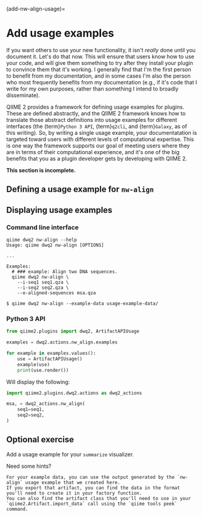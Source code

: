 (add-nw-align-usage)=
# Add usage examples

If you want others to use your new functionality, it isn't *really* done until you document it.
Let's do that now.
This will ensure that users know how to use your code, and will give them something to try after they install your plugin to convince them that it's working.
I generally find that I'm the first person to benefit from my documentation, and in some cases I'm also the person who most frequently benefits from my documentation (e.g., if it's code that I write for my own purposes, rather than something I intend to broadly disseminate).

QIIME 2 provides a framework for defining usage examples for plugins.
These are defined abstractly, and the QIIME 2 framework knows how to translate those abstract definitions into usage examples for different interfaces (the {term}`Python 3 API`, {term}`q2cli`, and {term}`Galaxy`, as of this writing).
So, by writing a single usage example, your documentatation is targeted toward users with different levels of computational expertise.
This is one way the framework supports our goal of meeting users where they are in terms of their computational experience, and it's one of the big benefits that you as a plugin developer gets by developing with QIIME 2.

**This section is incomplete.**
## Defining a usage example for `nw-align`

## Displaying usage examples

### Command line interface

```shell
qiime dwq2 nw-align --help
Usage: qiime dwq2 nw-align [OPTIONS]

...

Examples:
  # ### example: Align two DNA sequences.
  qiime dwq2 nw-align \
    --i-seq1 seq1.qza \
    --i-seq2 seq2.qza \
    --o-aligned-sequences msa.qza
```

```shell
$ qiime dwq2 nw-align --example-data usage-example-data/
```

### Python 3 API

```python
from qiime2.plugins import dwq2, ArtifactAPIUsage

examples = dwq2.actions.nw_align.examples

for example in examples.values():
    use = ArtifactAPIUsage()
    example(use)
    print(use.render())
```

Will display the following:

```python
import qiime2.plugins.dwq2.actions as dwq2_actions

msa, = dwq2_actions.nw_align(
    seq1=seq1,
    seq2=seq2,
)
```

## Optional exercise

Add a usage example for your `summarize` visualizer.

Need some hints?

```{toggle}
For your example data, you can use the output generated by the `nw-align` usage example that we created here.
If you export that artifact, you can find the data in the format you'll need to create it in your factory function.
You can also find the artifact class that you'll need to use in your `qiime2.Artifact.import_data` call using the `qiime tools peek` command.
```